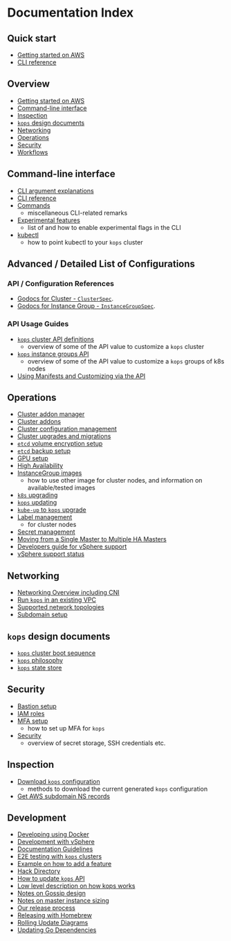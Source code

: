 # Documentation Index

## Quick start
* [Getting started on AWS](aws.md)
* [CLI reference](cli/kops.md)


## Overview

* [Getting started on AWS](aws.md)
* [Command-line interface](#commandline-interface)
* [Inspection](#inspection)
* [`kops` design documents](#kops-design-documents)
* [Networking](#networking)
* [Operations](#operations)
* [Security](#security)
* [Workflows](#workflows)


## Command-line interface

* [CLI argument explanations](arguments.md)
* [CLI reference](cli/kops.md)
* [Commands](commands.md)
    * miscellaneous CLI-related remarks
* [Experimental features](experimental.md)
    * list of and how to enable experimental flags in the CLI
* [kubectl](kubectl.md)
    * how to point kubectl to your `kops` cluster

## Advanced / Detailed List of Configurations

### API / Configuration References
* [Godocs for Cluster - `ClusterSpec`](https://godoc.org/k8s.io/kops/pkg/apis/kops#ClusterSpec).
* [Godocs for Instance Group - `InstanceGroupSpec`](https://godoc.org/k8s.io/kops/pkg/apis/kops#InstanceGroupSpec).

### API Usage Guides
* [`kops` cluster API definitions](cluster_spec.md)
    * overview of some of the API value to customize a `kops` cluster
* [`kops` instance groups API](instance_groups.md)
    * overview of some of the API value to customize a `kops` groups of k8s nodes
* [Using Manifests and Customizing via the API](manifests_and_customizing_via_api.md)

## Operations
* [Cluster addon manager](addon_manager.md)
* [Cluster addons](addons.md)
* [Cluster configuration management](changing_configuration.md)
* [Cluster upgrades and migrations](cluster_upgrades_and_migrations.md)
* [`etcd` volume encryption setup](etcd_volume_encryption.md)
* [`etcd` backup setup](etcd_backup.md)
* [GPU setup](gpu.md)
* [High Availability](high_availability.md)
* [InstanceGroup images](images.md)
    * how to use other image for cluster nodes, and information on available/tested images
* [`k8s` upgrading](upgrade.md)
* [`kops` updating](update_kops.md)
* [`kube-up` to `kops` upgrade](upgrade_from_kubeup.md)
* [Label management](labels.md)
    * for cluster nodes
* [Secret management](secrets.md)
* [Moving from a Single Master to Multiple HA Masters](single-to-multi-master.md)
* [Developers guide for vSphere support](vsphere-dev.md)
* [vSphere support status](vsphere-development-status.md)

## Networking

* [Networking Overview including CNI](networking.md)
* [Run `kops` in an existing VPC](run_in_existing_vpc.md)
* [Supported network topologies](topology.md)
* [Subdomain setup](creating_subdomain.md)


## `kops` design documents

* [`kops` cluster boot sequence](boot-sequence.md)
* [`kops` philosophy](philosophy.md)
* [`kops` state store](state.md)


## Security

* [Bastion setup](bastion.md)
* [IAM roles](iam_roles.md)
* [MFA setup](mfa.md)
    * how to set up MFA for `kops`
* [Security](security.md)
    * overview of secret storage, SSH credentials etc.


## Inspection

* [Download `kops` configuration](download_config.md)
    * methods to download the current generated `kops` configuration
* [Get AWS subdomain NS records](ns.md)


## Development

* [Developing using Docker](development/Docker.md)
* [Development with vSphere](development/vsphere-dev.md)
* [Documentation Guidelines](development/documentation.md)
* [E2E testing with `kops` clusters](development/testing.md)
* [Example on how to add a feature](development/adding_a_feature.md)
* [Hack Directory](development/hack.md)
* [How to update `kops` API](development/api_updates.md)
* [Low level description on how kops works](development/how_it_works.md)
* [Notes on Gossip design](development/gossip.md)
* [Notes on master instance sizing](development/instancesizes.md)
* [Our release process](development/release.md)
* [Releasing with Homebrew](development/homebrew.md)
* [Rolling Update Diagrams](development/rolling_update.md)
* [Updating Go Dependencies](development/dependencies.md)
